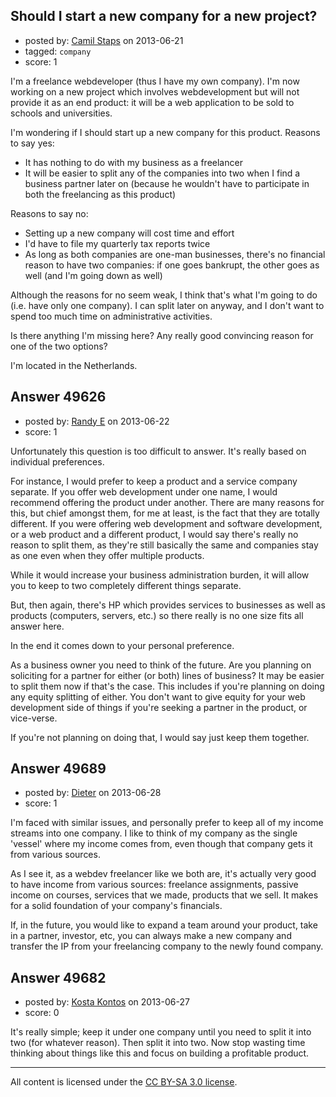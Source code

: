## Should I start a new company for a new project?

- posted by: [Camil Staps](https://stackexchange.com/users/-1/23965-camil-staps) on 2013-06-21
- tagged: `company`
- score: 1

I'm a freelance webdeveloper (thus I have my own company). I'm now working on a new project which involves webdevelopment but will not provide it as an end product: it will be a web application to be sold to schools and universities.

I'm wondering if I should start up a new company for this product. Reasons to say yes:

* It has nothing to do with my business as a freelancer
* It will be easier to split any of the companies into two when I find a business partner later on (because he wouldn't have to participate in both the freelancing as this product)

Reasons to say no:

* Setting up a new company will cost time and effort
* I'd have to file my quarterly tax reports twice
* As long as both companies are one-man businesses, there's no financial reason to have two companies: if one goes bankrupt, the other goes as well (and I'm going down as well)

Although the reasons for no seem weak, I think that's what I'm going to do (i.e. have only one company). I can split later on anyway, and I don't want to spend too much time on administrative activities.

Is there anything I'm missing here? Any really good convincing reason for one of the two options?

I'm located in the Netherlands. 


## Answer 49626

- posted by: [Randy E](https://stackexchange.com/users/-1/19553-randy-e) on 2013-06-22
- score: 1

Unfortunately this question is too difficult to answer. It's really based on individual preferences. 

For instance, I would prefer to keep a product and a service company separate. If you offer web development under one name, I would recommend offering the product under another. There are many reasons for this, but chief amongst them, for me at least, is the fact that they are totally different. If you were offering web development and software development, or a web product and a different product, I would say there's really no reason to split them, as they're still basically the same and companies stay as one even when they offer multiple products.

While it would increase your business administration burden, it will allow you to keep to two completely different things separate.

But, then again, there's HP which provides services to businesses as well as products (computers, servers, etc.) so there really is no one size fits all answer here.

In the end it comes down to your personal preference.

As a business owner you need to think of the future. Are you planning on soliciting for a partner for either (or both) lines of business? It may be easier to split them now if that's the case. This includes if you're planning on doing any equity splitting of either. You don't want to give equity for your web development side of things if you're seeking a partner in the product, or vice-verse.

If you're not planning on doing that, I would say just keep them together. 


## Answer 49689

- posted by: [Dieter](https://stackexchange.com/users/-1/20055-dieter) on 2013-06-28
- score: 1

I'm faced with similar issues, and personally prefer to keep all of my income streams into one company. I like to think of my company as the single 'vessel' where my income comes from, even though that company gets it from various sources.

As I see it, as a webdev freelancer like we both are, it's actually very good to have income from various sources: freelance assignments, passive income on courses, services that we made, products that we sell. It makes for a solid foundation of your company's financials.

If, in the future, you would like to expand a team around your product, take in a partner, investor, etc, you can always make a new company and transfer the IP from your freelancing company to the newly found company.




## Answer 49682

- posted by: [Kosta Kontos](https://stackexchange.com/users/-1/16592-kosta-kontos) on 2013-06-27
- score: 0

It's really simple; keep it under one company until you need to split it into two (for whatever reason). Then split it into two. Now stop wasting time thinking about things like this and focus on building a profitable product.



---

All content is licensed under the [CC BY-SA 3.0 license](https://creativecommons.org/licenses/by-sa/3.0/).
